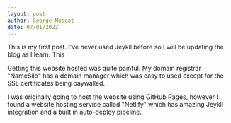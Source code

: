 ```yaml
---
layout: post
author: George Muscat
date: 07/01/2022
---
```

This is my first post. I've never used Jeykll before so I will be updating the blog as I learn. This

Getting this website hosted was quite painful. My domain registrar "NameSilo" has a domain manager which was easy to used except for the SSL certificates being paywalled.

I was originally going to host the website using GitHub Pages, however I found a website hosting service called "Netlify" which has amazing Jeykll integration and a built in auto-deploy pipeline.